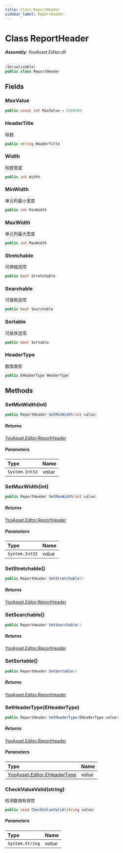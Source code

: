 ```yaml
---
title: Class ReportHeader
sidebar_label: ReportHeader
---
```

# Class ReportHeader


###### **Assembly**: YooAsset.Editor.dll

```csharp title="Declaration"
[Serializable]
public class ReportHeader
```
## Fields
### MaxValue


```csharp title="Declaration"
public const int MaxValue = 8388608
```
### HeaderTitle
标题

```csharp title="Declaration"
public string HeaderTitle
```
### Width
标题宽度

```csharp title="Declaration"
public int Width
```
### MinWidth
单元列最小宽度

```csharp title="Declaration"
public int MinWidth
```
### MaxWidth
单元列最大宽度

```csharp title="Declaration"
public int MaxWidth
```
### Stretchable
可伸缩选项

```csharp title="Declaration"
public bool Stretchable
```
### Searchable
可搜索选项

```csharp title="Declaration"
public bool Searchable
```
### Sortable
可排序选项

```csharp title="Declaration"
public bool Sortable
```
### HeaderType
数值类型

```csharp title="Declaration"
public EHeaderType HeaderType
```
## Methods
### SetMinWidth(int)


```csharp title="Declaration"
public ReportHeader SetMinWidth(int value)
```

##### Returns

[YooAsset.Editor.ReportHeader](../YooAsset.Editor/ReportHeader.md)

##### Parameters

| Type | Name |
|:--- |:--- |
| `System.Int32` | *value* |

### SetMaxWidth(int)


```csharp title="Declaration"
public ReportHeader SetMaxWidth(int value)
```

##### Returns

[YooAsset.Editor.ReportHeader](../YooAsset.Editor/ReportHeader.md)

##### Parameters

| Type | Name |
|:--- |:--- |
| `System.Int32` | *value* |

### SetStretchable()


```csharp title="Declaration"
public ReportHeader SetStretchable()
```

##### Returns

[YooAsset.Editor.ReportHeader](../YooAsset.Editor/ReportHeader.md)
### SetSearchable()


```csharp title="Declaration"
public ReportHeader SetSearchable()
```

##### Returns

[YooAsset.Editor.ReportHeader](../YooAsset.Editor/ReportHeader.md)
### SetSortable()


```csharp title="Declaration"
public ReportHeader SetSortable()
```

##### Returns

[YooAsset.Editor.ReportHeader](../YooAsset.Editor/ReportHeader.md)
### SetHeaderType(EHeaderType)


```csharp title="Declaration"
public ReportHeader SetHeaderType(EHeaderType value)
```

##### Returns

[YooAsset.Editor.ReportHeader](../YooAsset.Editor/ReportHeader.md)

##### Parameters

| Type | Name |
|:--- |:--- |
| [YooAsset.Editor.EHeaderType](../YooAsset.Editor/EHeaderType.md) | *value* |

### CheckValueValid(string)
检测数值有效性

```csharp title="Declaration"
public void CheckValueValid(string value)
```

##### Parameters

| Type | Name |
|:--- |:--- |
| `System.String` | *value* |

